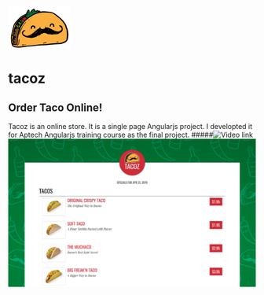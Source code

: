 ![Tacoz by Majid Zare](https://github.com/mzare47/tacoz/blob/master/assets/images/tacoz-logo.png)
# tacoz
## Order Taco Online!
Tacoz is an online store. It is a single page Angularjs project. I developted it for Aptech Angularjs training course as the final project.
#####![Video link](https://www.aparat.com/v/biF3k)
![ScreenShot](https://github.com/mzare47/tacoz/blob/master/assets/images/Screenshot.png)
